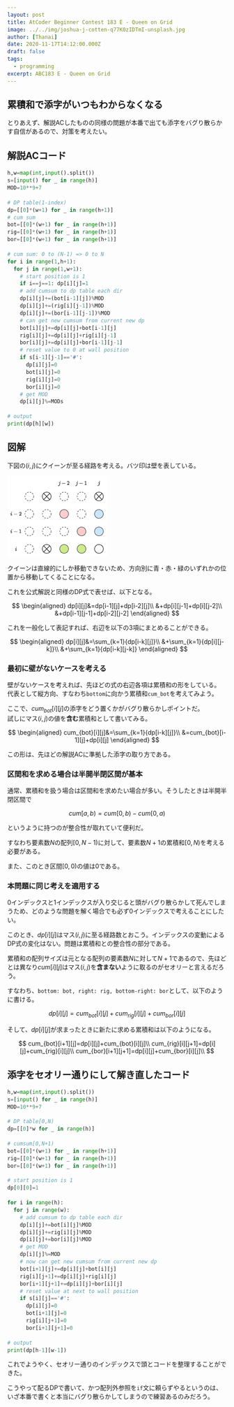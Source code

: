 ```yaml
---
layout: post
title: AtCoder Beginner Contest 183 E - Queen on Grid
image: ../../img/joshua-j-cotten-q77K0zIDTmI-unsplash.jpg
author: [Thanai]
date: 2020-11-17T14:12:00.000Z
draft: false
tags:
  - programming
excerpt: ABC183 E - Queen on Grid
---
```


<!-- prettier-ignore-start -->

## 累積和で添字がいつもわからなくなる

とりあえず、解説ACしたものの同様の問題が本番で出ても添字をバグり散らかす自信があるので、対策を考えたい。

## 解説ACコード

```py
h,w=map(int,input().split())
s=[input() for _ in range(h)]
MOD=10**9+7

# DP table(1-index)
dp=[[0]*(w+1) for _ in range(h+1)]
# cum sum
bot=[[0]*(w+1) for _ in range(h+1)]
rig=[[0]*(w+1) for _ in range(h+1)]
bor=[[0]*(w+1) for _ in range(h+1)]

# cum sum: 0 to (N-1) => 0 to N
for i in range(1,h+1):
  for j in range(1,w+1):
    # start position is 1
    if i==j==1: dp[i][j]=1
    # add cumsum to dp table each dir
    dp[i][j]+=(bot[i-1][j])%MOD
    dp[i][j]+=(rig[i][j-1])%MOD
    dp[i][j]+=(bor[i-1][j-1])%MOD
    # can get new cumsum from current new dp
    bot[i][j]+=dp[i][j]+bot[i-1][j]
    rig[i][j]+=dp[i][j]+rig[i][j-1]
    bor[i][j]+=dp[i][j]+bor[i-1][j-1]
    # reset value to 0 at wall position
    if s[i-1][j-1]=='#':
      dp[i][j]=0
      bot[i][j]=0
      rig[i][j]=0
      bor[i][j]=0
    # get MOD
    dp[i][j]%=MODs

# output
print(dp[h][w])
```

## 図解

下図の$(i,j)$にクイーンが至る経路を考える。バツ印は壁を表している。

![img](../../img/2020/11/abc183_e_grid_1.drawio.png)

クイーンは直線的にしか移動できないため、方向別に青・赤・緑のいずれかの位置から移動してくることになる。

これを公式解説と同様のDP式で表せば、以下となる。

$$
\begin{aligned}
dp[i][j]&=dp[i-1][j]+dp[i-2][j]\\
&+dp[i][j-1]+dp[i][j-2]\\
&+dp[i-1][j-1]+dp[i-2][j-2]
\end{aligned}
$$

これを一般化して表記すれば、右辺を以下の3項にまとめることができる。

$$
\begin{aligned}
dp[i][j]&=\sum_{k=1}{dp[i-k][j]}\\
&+\sum_{k=1}{dp[i][j-k]}\\
&+\sum_{k=1}{dp[i-k][j-k]}
\end{aligned}
$$

### 最初に壁がないケースを考える

壁がないケースを考えれば、先ほどの式の右辺各項は累積和の形をしている。  
代表として縦方向、すなわち`bottom`に向かう累積和`cum_bot`を考えてみよう。

ここで、$cum_{bot}[i][j]$の添字をどう置くかがバグり散らかしポイントだ。  
試しにマス$(i,j)$の値を**含む**累積和として書いてみる。

$$
\begin{aligned}
cum_{bot}[i][j]&=\sum_{k=1}{dp[i-k][j]}\\
&=cum_{bot}[i-1][j]+dp[i][j]
\end{aligned}
$$

この形は、先ほどの解説ACに準拠した添字の取り方である。

### 区間和を求める場合は半開半閉区間が基本

通常、累積和を扱う場合は区間和を求めたい場合が多い。そうしたときは半開半閉区間で

$$
cum[a,b)=cum[0,b)-cum[0,a)
$$

というように持つのが整合性が取れていて便利だ。

すなわち要素数$N$の配列$[0,N-1)$に対して、要素数$N+1$の累積和$[0,N)$を考える必要がある。

また、このとき区間$[0,0)$の値は$0$である。

### 本問題に同じ考えを適用する

0インデックスと1インデックスが入り交じると頭がバグり散らかして死んでしまうため、どのような問題を解く場合でも必ず0インデックスで考えることにしたい。

このとき、$dp[i][j]$はマス$(i,j)$に至る経路数とおこう。インデックスの変動によるDP式の変化はない。問題は累積和との整合性の部分である。

累積和の配列サイズは元となる配列の要素数$N$に対して$N+1$であるので、先ほどとは異なり$cum[i][j]$はマス$(i,j)$を**含まない**ように取るのがセオリーと言えるだろう。

すなわち、`bottom: bot, right: rig, bottom-right: bor`として、以下のように書ける。

$$
dp[i][j]=cum_{bot}[i][j]+cum_{rig}[i][j]+cum_{bor}[i][j]
$$

そして、$dp[i][j]$が求まったときに新たに求める累積和は以下のようになる。

$$
cum_{bot}[i+1][j]=dp[i][j]+cum_{bot}[i][j]\\
cum_{rig}[i][j+1]=dp[i][j]+cum_{rig}[i][j]\\
cum_{bor}[i+1][j+1]=dp[i][j]+cum_{bor}[i][j]\\
$$

## 添字をセオリー通りにして解き直したコード

```py
h,w=map(int,input().split())
s=[input() for _ in range(h)]
MOD=10**9+7

# DP table[0,N)
dp=[[0]*w for _ in range(h)]

# cumsum[0,N+1)
bot=[[0]*(w+1) for _ in range(h+1)]
rig=[[0]*(w+1) for _ in range(h+1)]
bor=[[0]*(w+1) for _ in range(h+1)]

# start position is 1
dp[0][0]=1

for i in range(h):
  for j in range(w):
    # add cumsum to dp table each dir
    dp[i][j]+=bot[i][j]%MOD
    dp[i][j]+=rig[i][j]%MOD
    dp[i][j]+=bor[i][j]%MOD
    # get MOD
    dp[i][j]%=MOD
    # now can get new cumsum from current new dp
    bot[i+1][j]+=dp[i][j]+bot[i][j]
    rig[i][j+1]+=dp[i][j]+rig[i][j]
    bor[i+1][j+1]+=dp[i][j]+bor[i][j]
    # reset value at next to wall position
    if s[i][j]=='#':
      dp[i][j]=0
      bot[i+1][j]=0
      rig[i][j+1]=0
      bor[i+1][j+1]=0

# output
print(dp[h-1][w-1])
```

これでようやく、セオリー通りのインデックスで頭とコードを整理することができた。

こうやって配るDPで書いて、かつ配列外参照を`if`文に頼らずやるというのは、いざ本番で書くと本当にバグり散らかしてしまうので練習あるのみだろう。

<!-- prettier-ignore-end -->
